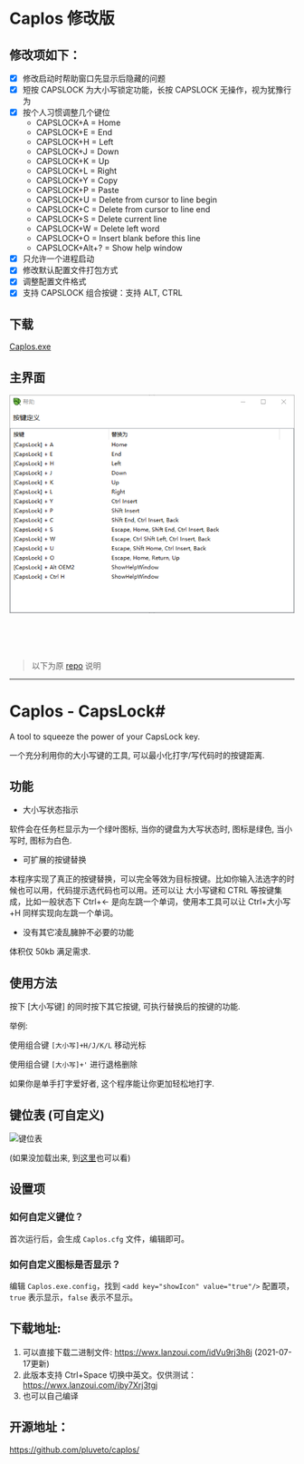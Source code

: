 # Caplos 修改版

## 修改项如下：
- [x] 修改启动时帮助窗口先显示后隐藏的问题
- [x] 短按 CAPSLOCK 为大小写锁定功能，长按 CAPSLOCK 无操作，视为犹豫行为
- [x] 按个人习惯调整几个键位 
   - CAPSLOCK+A           = Home
   - CAPSLOCK+E           = End
   - CAPSLOCK+H           = Left
   - CAPSLOCK+J           = Down
   - CAPSLOCK+K           = Up
   - CAPSLOCK+L           = Right
   - CAPSLOCK+Y           = Copy
   - CAPSLOCK+P           = Paste
   - CAPSLOCK+U           = Delete from cursor to line begin
   - CAPSLOCK+C           = Delete from cursor to line end
   - CAPSLOCK+S           = Delete current line
   - CAPSLOCK+W           = Delete left word
   - CAPSLOCK+O           = Insert blank before this line
   - CAPSLOCK+Alt+?       = Show help window
- [x] 只允许一个进程启动
- [x] 修改默认配置文件打包方式
- [x] 调整配置文件格式
- [x] 支持 CAPSLOCK 组合按键：支持 ALT, CTRL

## 下载
[Caplos.exe](https://github.com/kkzi/Caplos/releases/download/v2.0.0/Caplos.exe)

## 主界面
![](./assets/CaplosHelp.png)


<br/>
<br/>
<br/>


> 以下为原 [repo](https://github.com/pluveto/caplos/) 说明 
----


# Caplos - CapsLock#

A tool to squeeze the power of your CapsLock key.

一个充分利用你的大小写键的工具, 可以最小化打字/写代码时的按键距离.

## 功能

* 大小写状态指示

软件会在任务栏显示为一个绿叶图标, 当你的键盘为大写状态时, 图标是绿色, 当小写时, 图标为白色.

* 可扩展的按键替换

本程序实现了真正的按键替换，可以完全等效为目标按键。比如你输入法选字的时候也可以用，代码提示选代码也可以用。还可以让 大小写键和 CTRL 等按键集成，比如一般状态下 Ctrl+← 是向左跳一个单词，使用本工具可以让 Ctrl+大小写+H 同样实现向左跳一个单词。

* 没有其它凌乱臃肿不必要的功能

体积仅 50kb 满足需求.

## 使用方法

按下 \[大小写键\] 的同时按下其它按键, 可执行替换后的按键的功能.

举例:

使用组合键 `[大小写]+H/J/K/L` 移动光标

使用组合键 `[大小写]+'` 进行退格删除

如果你是单手打字爱好者, 这个程序能让你更加轻松地打字.

## 键位表 (可自定义)

![键位表](https://pluvet-1251765364.cos.ap-chengdu.myqcloud.com/CDN/2019/07/27/1564216524.png)

(如果没加载出来, 到[这里](https://www.pluvet.com/archives/calos.html)也可以看)

## 设置项

### 如何自定义键位？

首次运行后，会生成 `Caplos.cfg` 文件，编辑即可。

### 如何自定义图标是否显示？

编辑 `Caplos.exe.config`，找到 `<add key="showIcon" value="true"/>` 配置项，`true`  表示显示，`false` 表示不显示。

## 下载地址:

1. 可以直接下载二进制文件: https://wwx.lanzoui.com/idVu9rj3h8j (2021-07-17更新)
2. 此版本支持 Ctrl+Space 切换中英文。仅供测试：https://wwx.lanzoui.com/iby7Xrj3tgj
3. 也可以自己编译

## 开源地址：

https://github.com/pluveto/caplos/

